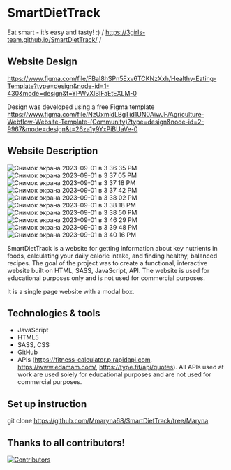 # SmartDietTrack
Eat smart - it’s easy and tasty! :)
/ https://3girls-team.github.io/SmartDietTrack/ /

## Website Design
https://www.figma.com/file/FBaI8hSPn5Exv6TCKNzXxh/Healthy-Eating-Template?type=design&node-id=1-430&mode=design&t=YPWvXlBIFaEtEXLM-0

Design was developed using a free Figma template https://www.figma.com/file/NzUxmldLBgTid1UN0AiwJF/Agriculture-Webflow-Website-Template-(Community)?type=design&node-id=2-9967&mode=design&t=26za1y9YxPiBUaVe-0

## Website Description 
![Снимок экрана 2023-09-01 в 3 36 35 PM](https://github.com/Mmaryna68/SmartDietTrack/assets/119791149/fa7eda75-f387-4572-ac6e-57caceaae962)
![Снимок экрана 2023-09-01 в 3 37 05 PM](https://github.com/Mmaryna68/SmartDietTrack/assets/119791149/00aa67a3-3d6a-4af6-8b25-923d641c5b7c)
![Снимок экрана 2023-09-01 в 3 37 18 PM](https://github.com/Mmaryna68/SmartDietTrack/assets/119791149/06981603-f327-4d2a-8f07-40b2053a81b7)
![Снимок экрана 2023-09-01 в 3 37 42 PM](https://github.com/Mmaryna68/SmartDietTrack/assets/119791149/2da66d53-8638-40d1-bd70-5703577b4613)
![Снимок экрана 2023-09-01 в 3 38 02 PM](https://github.com/Mmaryna68/SmartDietTrack/assets/119791149/368a5b12-6e25-4bf2-8ed6-c858e1cda87c)
![Снимок экрана 2023-09-01 в 3 38 18 PM](https://github.com/Mmaryna68/SmartDietTrack/assets/119791149/704c87b9-55bd-41a9-81b4-b1064eae8884)
![Снимок экрана 2023-09-01 в 3 38 50 PM](https://github.com/Mmaryna68/SmartDietTrack/assets/119791149/24709cf3-7371-446c-ac07-046a243750b5)
![Снимок экрана 2023-09-01 в 3 46 29 PM](https://github.com/Mmaryna68/SmartDietTrack/assets/119791149/65932c1a-eff6-415f-84e1-59095cdfa070)
![Снимок экрана 2023-09-01 в 3 39 48 PM](https://github.com/Mmaryna68/SmartDietTrack/assets/119791149/733f987a-9d4e-4b7e-872f-98c6cfd8cfe4)
![Снимок экрана 2023-09-01 в 3 40 16 PM](https://github.com/Mmaryna68/SmartDietTrack/assets/119791149/977505c7-ff0f-4f5d-b6f5-1daf3d25cbe4)

SmartDietTrack is a website for getting information about key nutrients in foods, calculating your daily calorie intake, and finding healthy, balanced recipes.
The goal of the project was to create a functional, interactive website built on HTML, SASS, JavaScript, API.
The website is used for educational purposes only and is not used for commercial purposes.

It is a single page website with a modal box. 


## Technologies & tools 

* JavaScript
* HTML5
* SASS, CSS
* GitHub
* APIs (https://fitness-calculator.p.rapidapi.com, https://www.edamam.com/,   https://type.fit/api/quotes). All APIs used at work are used solely for educational purposes and are not used for commercial purposes.


## Set up instruction

git clone https://github.com/Mmaryna68/SmartDietTrack/tree/Maryna
## Thanks to all contributors! 

[![Contributors](https://contrib.rocks/image?repo=3Girls-team/SmartDietTrack)](https://github.com/3Girls-team/SmartDietTrack/graphs/contributors)
